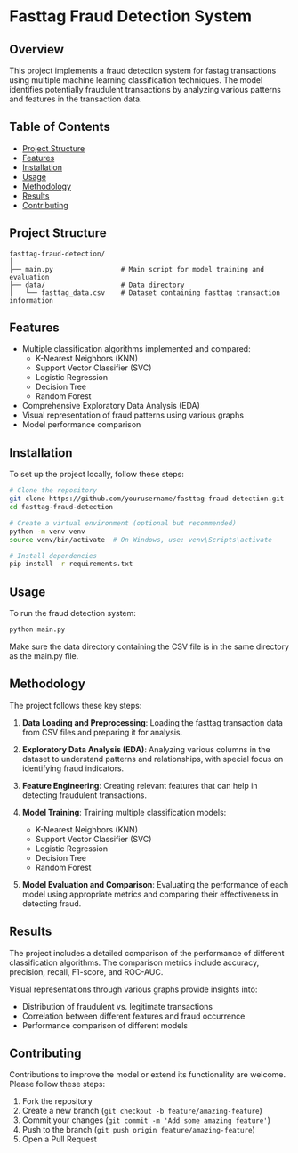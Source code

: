 # Fasttag Fraud Detection System

## Overview
This project implements a fraud detection system for fastag transactions using multiple machine learning classification techniques. The model identifies potentially fraudulent transactions by analyzing various patterns and features in the transaction data.

## Table of Contents
- [Project Structure](#project-structure)
- [Features](#features)
- [Installation](#installation)
- [Usage](#usage)
- [Methodology](#methodology)
- [Results](#results)
- [Contributing](#contributing)

## Project Structure
```
fasttag-fraud-detection/
│
├── main.py                 # Main script for model training and evaluation
├── data/                   # Data directory
│   └── fasttag_data.csv    # Dataset containing fasttag transaction information
```

## Features
- Multiple classification algorithms implemented and compared:
  - K-Nearest Neighbors (KNN)
  - Support Vector Classifier (SVC)
  - Logistic Regression
  - Decision Tree
  - Random Forest
- Comprehensive Exploratory Data Analysis (EDA)
- Visual representation of fraud patterns using various graphs
- Model performance comparison

## Installation
To set up the project locally, follow these steps:

```bash
# Clone the repository
git clone https://github.com/yourusername/fasttag-fraud-detection.git
cd fasttag-fraud-detection

# Create a virtual environment (optional but recommended)
python -m venv venv
source venv/bin/activate  # On Windows, use: venv\Scripts\activate

# Install dependencies
pip install -r requirements.txt
```

## Usage
To run the fraud detection system:

```bash
python main.py
```

Make sure the data directory containing the CSV file is in the same directory as the main.py file.

## Methodology
The project follows these key steps:

1. **Data Loading and Preprocessing**: Loading the fasttag transaction data from CSV files and preparing it for analysis.

2. **Exploratory Data Analysis (EDA)**: Analyzing various columns in the dataset to understand patterns and relationships, with special focus on identifying fraud indicators.

3. **Feature Engineering**: Creating relevant features that can help in detecting fraudulent transactions.

4. **Model Training**: Training multiple classification models:
   - K-Nearest Neighbors (KNN)
   - Support Vector Classifier (SVC)
   - Logistic Regression
   - Decision Tree
   - Random Forest

5. **Model Evaluation and Comparison**: Evaluating the performance of each model using appropriate metrics and comparing their effectiveness in detecting fraud.

## Results
The project includes a detailed comparison of the performance of different classification algorithms. The comparison metrics include accuracy, precision, recall, F1-score, and ROC-AUC.

Visual representations through various graphs provide insights into:
- Distribution of fraudulent vs. legitimate transactions
- Correlation between different features and fraud occurrence
- Performance comparison of different models

## Contributing
Contributions to improve the model or extend its functionality are welcome. Please follow these steps:

1. Fork the repository
2. Create a new branch (`git checkout -b feature/amazing-feature`)
3. Commit your changes (`git commit -m 'Add some amazing feature'`)
4. Push to the branch (`git push origin feature/amazing-feature`)
5. Open a Pull Request
